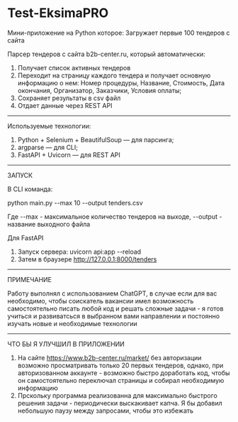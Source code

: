 # Test-EksimaPRO
Мини-приложение на Python которое: Загружает первые 100 тендеров с сайта

Парсер тендеров с сайта b2b-center.ru, который автоматически: 
1. Получает список активных тендеров
2. Переходит на страницу каждого тендера и получает основную информацию о нем: Номер процедуры, Название, Стоимость, Дата окончания, Организатор, Заказчики, Условия оплаты;
3. Сохраняет результаты в csv файл 
4. Отдает данные через REST API 

----------------------------------------------------------------------------------------------------------------------------------------------------------------------------------

Используемые технологии:
1. Python + Selenium + BeautifulSoup — для парсинга;
2. argparse — для CLI;
3. FastAPI + Uvicorn — для REST API

----------------------------------------------------------------------------------------------------------------------------------------------------------------------------------

ЗАПУСК

В CLI команда:

python main.py --max 10 --output tenders.csv

Где --max - максимальное количество тендеров на выходе, --output - название выходного файла


Для FastAPI

1. Запуск сервера: uvicorn api:app --reload
2. Затем в браузере http://127.0.0.1:8000/tenders

----------------------------------------------------------------------------------------------------------------------------------------------------------------------------------

ПРИМЕЧАНИЕ

Работу выполнял с использованием ChatGPT, в случае если для вас необходимо, чтобы соискатель вакансии имел возможность самостоятельно писать любой код и решать
сложные задачи - я готов учиться и развиватсься в выбранном вами направлении и постоянно изучать новые и необходимые технологии

----------------------------------------------------------------------------------------------------------------------------------------------------------------------------------

ЧТО БЫ Я УЛУЧШИЛ В ПРИЛОЖЕНИИ
1. На сайте  https://www.b2b-center.ru/market/ без авторизации возможно просматривать только 20 первых тендеров, однако, при авторизованном аккаунте - возможно быстро доработать код,
   чтобы он самостоятельно переключал страницы и собирал необходимую информацию
2. Прскольку программа реализованна для максимально быстрого решения задачи - периодически выскакивает капча. Я бы добавил небольшую паузу между запросами, чтобы это избежать
